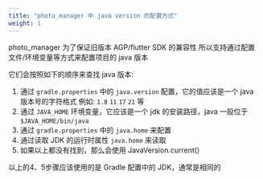 ```yaml
---
title: "photo_manager 中 java version 的配置方式"
weight: 1
---
```


photo_manager 为了保证旧版本 AGP/flutter SDK 的兼容性
所以支持通过配置文件/环境变量等方式来配置项目的 java 版本

它们会按照如下的顺序来查找 java 版本:

1. 通过 `gradle.properties` 中的 `java.version` 配置，它的值应该是一个 java 版本号的字符格式
   例如: `1.8` `11` `17` `21` 等
2. 通过 `JAVA_HOME` 环境变量，它应该是一个 jdk 的安装路径，java 一般位于 `$JAVA_HOME/bin/java`
3. 通过 `gradle.properties` 中的 `java.home` 来配置
4. 通过读取 JDK 的运行时属性 `java.home` 来读取
5. 如果以上都没有找到，那么会使用 JavaVersion.current()

以上的4、5步骤应该使用的是 Gradle 配置中的 JDK，通常是相同的
